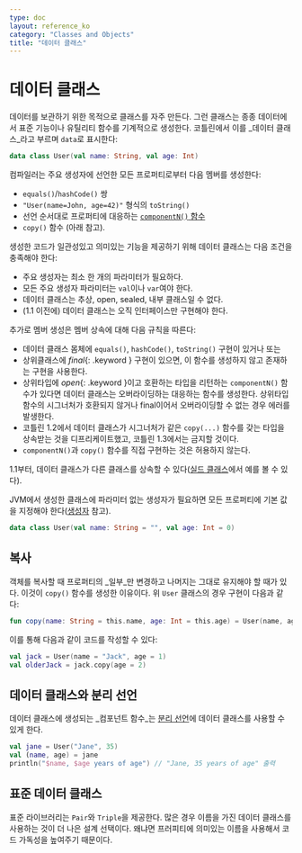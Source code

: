 ```yaml
---
type: doc
layout: reference_ko
category: "Classes and Objects"
title: "데이터 클래스"
---
```


# 데이터 클래스

데이터를 보관하기 위한 목적으로 클래스를 자주 만든다.
그런 클래스는 종종 데이터에서 표준 기능이나 유틸리티 함수를 기계적으로 생성한다. 
코틀린에서 이를 _데이터 클래스_라고 부르며 `data`로 표시한다:
 
``` kotlin
data class User(val name: String, val age: Int)
```

컴파일러는 주요 생성자에 선언한 모든 프로퍼티로부터 다음 멤버를 생성한다:
  
  * `equals()`/`hashCode()` 쌍
  * `"User(name=John, age=42)"` 형식의 `toString()`
  * 선언 순서대로 프로퍼티에 대응하는 [`componentN()` 함수](multi-declarations.html) 
  * `copy()` 함수 (아래 참고).

생성한 코드가 일관성있고 의미있는 기능을 제공하기 위해 데이터 클래스는 다음 조건을 충족해야 한다: 

  * 주요 생성자는 최소 한 개의 파라미터가 필요하다.
  * 모든 주요 생성자 파라미터는 `val`이나 `var`여야 한다.
  * 데이터 클래스는 추상, open, sealed, 내부 클래스일 수 없다.
  * (1.1 이전에) 데이터 클래스는 오직 인터페이스만 구현해야 한다.

추가로 멤버 생성은 멤버 상속에 대해 다음 규칙을 따른다:

* 데이터 클래스 몸체에 `equals()`, `hashCode()`, `toString()` 구현이 있거나 또는 
* 상위클래스에 *final*{: .keyword } 구현이 있으면, 이 함수를 생성하지 않고 존재하는 구현을 사용한다.
* 상위타입에 *open*{: .keyword }이고 호환하는 타입을 리턴하는 `componentN()` 함수가 있다면
  데이터 클래스는 오버라이딩하는 대응하는 함수를 생성한다.
  상위타입 함수의 시그너처가 호환되지 않거나 final이어서 오버라이딩할 수 없는 경우 에러를 발생한다. 
* 코틀린 1.2에서 데이터 클래스가 시그너처가 같은 `copy(...)` 함수를 갖는 타입을 상속받는 것을 디프리케이트했고,
  코틀린 1.3에서는 금지할 것이다.
* `componentN()`과 `copy()` 함수를 직접 구현하는 것은 허용하지 않는다.

1.1부터, 데이터 클래스가 다른 클래스를 상속할 수 있다([실드 클래스](sealed-classes.html)에서 예를 볼 수 있다).

JVM에서 생성한 클래스에 파라미터 없는 생성자가 필요하면 모든 프로퍼티에 기본 값을 지정해야 한다([생성자](classes.html#constructors) 참고).

``` kotlin
data class User(val name: String = "", val age: Int = 0)
```

## 복사

객체를 복사할 때 프로퍼티의 _일부_만 변경하고 나머지는 그대로 유지해야 할 때가 있다.
이것이 `copy()` 함수를 생성한 이유이다. 위 `User` 클래스의 경우 구현이 다음과 같다: 
     
``` kotlin
fun copy(name: String = this.name, age: Int = this.age) = User(name, age)     
```     

이를 통해 다음과 같이 코드를 작성할 수 있다:

``` kotlin
val jack = User(name = "Jack", age = 1)
val olderJack = jack.copy(age = 2)
```

## 데이터 클래스와 분리 선언

데이터 클래스에 생성되는 _컴포넌트 함수_는 [분리 선언](multi-declarations.html)에 데이터 클래스를 사용할 수 있게 한다.

``` kotlin
val jane = User("Jane", 35) 
val (name, age) = jane
println("$name, $age years of age") // "Jane, 35 years of age" 출력
```

## 표준 데이터 클래스

표준 라이브러리는 `Pair`와 `Triple`을 제공한다. 많은 경우 이름을 가진 데이터 클래스를 사용하는 것이 더 나은 설계 선택이다.
왜냐면 프러피티에 의미있는 이름을 사용해서 코드 가독성을 높여주기 때문이다.
